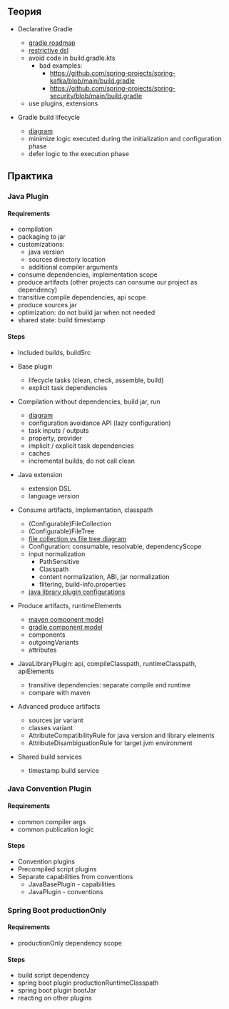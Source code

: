 ## Теория

- Declarative Gradle
  - [gradle roadmap](https://github.com/orgs/gradle/projects/31/views/1)
  - [restrictive dsl](https://blog.gradle.org/declarative-gradle)
  - avoid code in build.gradle.kts
    - bad examples:
      - https://github.com/spring-projects/spring-kafka/blob/main/build.gradle
      - https://github.com/spring-projects/spring-security/blob/main/build.gradle
  - use plugins, extensions

- Gradle build lifecycle
  - [diagram](images/build-lifecycle.png)
  - minimize logic executed during the initialization and configuration phase
  - defer logic to the execution phase

## Практика

### Java Plugin

#### Requirements
- compilation
- packaging to jar
- customizations:
  - java version
  - sources directory location
  - additional compiler arguments
- consume dependencies, implementation scope
- produce artifacts (other projects can consume our project as dependency)
- transitive compile dependencies, api scope
- produce sources jar
- optimization: do not build jar when not needed
- shared state: build timestamp

#### Steps
- Included builds, buildSrc

- Base plugin
  - lifecycle tasks (clean, check, assemble, build)
  - explicit task dependencies

- Compilation without dependencies, build jar, run
  - [diagram](images/task-inputs-outputs.png)
  - configuration avoidance API (lazy configuration)
  - task inputs / outputs
  - property, provider
  - implicit / explicit task dependencies
  - caches
  - incremental builds, do not call clean

- Java extension
  - extension DSL
  - language version

- Consume artifacts, implementation, classpath
  - (Configurable)FileCollection
  - (Configurable)FileTree
  - [file collection vs file tree diagram](images/file-collection-vs-file-tree.png)
  - Configuration: consumable, resolvable, dependencyScope
  - input normalization
    - PathSensitive
    - Classpath
    - content normalization, ABI, jar normalization
    - filtering, build-info.properties
  - [java library plugin configurations](images/java-library-plugin-configurations.png)

- Produce artifacts, runtimeElements
  - [maven component model](images/component-model-maven.png)
  - [gradle component model](images/component-model-gradle.png)
  - components
  - outgoingVariants
  - attributes

- JavaLibraryPlugin: api, compileClasspath, runtimeClasspath, apiElements
  - transitive dependencies: separate compile and runtime
  - compare with maven

- Advanced produce artifacts
  - sources jar variant
  - classes variant
  - AttributeCompatibilityRule for java version and library elements
  - AttributeDisambiguationRule for target jvm environment

- Shared build services
  - timestamp build service

### Java Convention Plugin

#### Requirements
- common compiler args
- common publication logic

#### Steps

- Convention plugins
- Precompiled script plugins
- Separate capabilities from conventions
  - JavaBasePlugin - capabilities
  - JavaPlugin - conventions

### Spring Boot productionOnly

#### Requirements

- productionOnly dependency scope

#### Steps

- build script dependency
- spring boot plugin productionRuntimeClasspath
- spring boot plugin bootJar
- reacting on other plugins
